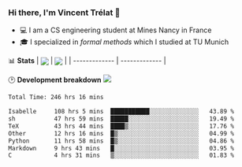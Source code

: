 ### Hi there, I'm Vincent Trélat 👋
 - 💻 I am a CS engineering student at Mines Nancy in France
 - 🎓 I specialized in *formal methods* which I studied at TU Munich

📊 **Stats**
| <img align="center" src="https://readme-stats.clckblog.space/api?username=VTrelat&show_icons=true&include_all_commits=true&theme=tokyonight&hide_border=true" /> | <img align="center" src="https://readme-stats.clckblog.space/api/top-langs/?username=VTrelat&layout=compact&theme=tokyonight&hide_border=true" /> |
| ------------- | ------------- |

🕑 **Development breakdown** ![](https://wakatime.com/badge/user/8d0110fb-6b70-4990-ab86-45c404715c2b.svg)
<!--START_SECTION:waka-->

```txt
Total Time: 246 hrs 16 mins

Isabelle     108 hrs 5 mins  ███████████░░░░░░░░░░░░░░   43.89 %
sh           47 hrs 59 mins  █████░░░░░░░░░░░░░░░░░░░░   19.49 %
TeX          43 hrs 44 mins  ████▒░░░░░░░░░░░░░░░░░░░░   17.76 %
Other        12 hrs 16 mins  █▒░░░░░░░░░░░░░░░░░░░░░░░   04.99 %
Python       11 hrs 58 mins  █▒░░░░░░░░░░░░░░░░░░░░░░░   04.86 %
Markdown     9 hrs 43 mins   █░░░░░░░░░░░░░░░░░░░░░░░░   03.95 %
C            4 hrs 31 mins   ▒░░░░░░░░░░░░░░░░░░░░░░░░   01.83 %
```

<!--END_SECTION:waka-->
